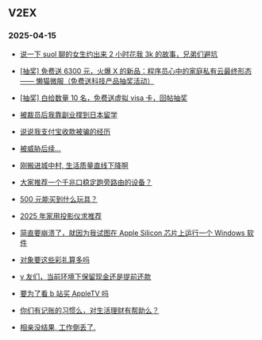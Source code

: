 ## V2EX 
### 2025-04-15

+ [说一下 suol 聊的女生约出来 2 小时花我 3k 的故事，兄弟们避坑](https://www.v2ex.com/t/1125325)

+ [[抽奖] 免费送 6300 元，火爆 X 的新品：程序员心中的家庭私有云最终形态 —— 懒猫微服（免费送科技产品抽奖活动）](https://www.v2ex.com/t/1125323)

+ [[抽奖] 白给数量 10 名，免费送虚拟 visa 卡，回帖抽奖](https://www.v2ex.com/t/1125241)

+ [被裁员后我靠副业撑到日本留学](https://www.v2ex.com/t/1125200)

+ [说说我支付宝收款被骗的经历](https://www.v2ex.com/t/1125306)

+ [被威胁后续...](https://www.v2ex.com/t/1125332)

+ [刚搬进城中村, 生活质量直线下降啊](https://www.v2ex.com/t/1125202)

+ [大家推荐一个千兆口稳定跑旁路由的设备？](https://www.v2ex.com/t/1125198)

+ [500 元能买到什么玩具？](https://www.v2ex.com/t/1125270)

+ [2025 年家用投影仪求推荐](https://www.v2ex.com/t/1125240)

+ [简直要崩溃了，就因为我试图在 Apple Silicon 芯片上运行一个 Windows 软件](https://www.v2ex.com/t/1125283)

+ [对象要这些彩礼算多吗](https://www.v2ex.com/t/1125455)

+ [v 友们，当前环境下保留现金还是提前还款](https://www.v2ex.com/t/1125483)

+ [要为了看 b 站买 AppleTV 吗](https://www.v2ex.com/t/1125295)

+ [你们有记账的习惯么，对生活理财有帮助么？](https://www.v2ex.com/t/1125507)

+ [相亲没结果, 工作倒丢了.](https://www.v2ex.com/t/1125521)

